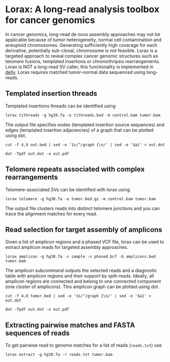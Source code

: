 # Lorax: A long-read analysis toolbox for cancer genomics

In cancer genomics, long-read de novo assembly approaches may not be applicable because of tumor heterogeneity, normal cell contamination and aneuploid chromosomes. Generating sufficiently high coverage for each derivative, potentially sub-clonal, chromosome is not feasible. Lorax is a targeted approach to reveal complex cancer genomic structures such as telomere fusions, templated insertions or chromothripsis rearrangements. Lorax is NOT a long-read SV caller, this functionality is implemented in [delly](https://github.com/dellytools/delly). Lorax requires matched tumor-normal data sequenced using long-reads.

## Templated insertion threads

Templated insertions threads can be identified using

`lorax tithreads -g hg38.fa -o tithreads.bed -m control.bam tumor.bam`

The output file specifies nodes (templated insertion source sequences) and edges (templated insertion adjacencies) of a graph that can be plotted using dot.

`cut -f 4,9 out.bed | sed -e '1s/^/graph {\n/' | sed -e '$a}' > out.dot`

`dot -Tpdf out.dot -o out.pdf`

## Telomere repeats associated with complex rearrangements

Telomere-associated SVs can be identified with lorax using

`lorax telomere -g hg38.fa -o tumor.bed.gz -m control.bam tumor.bam`

The output file clusters reads into distinct telomere junctions and you can trace the alignment matches for every read.

## Read selection for target assembly of amplicons

Given a list of amplicon regions and a phased VCF file, lorax can be used to extract amplicon reads for targeted assembly approaches.

`lorax amplicon -g hg38.fa -s sample -v phased.bcf -b amplicons.bed tumor.bam`

The amplicon subcommand outputs the selected reads and a diagnostic table with amplicon regions and their support by split-reads. Ideally, all amplicon regions are connected and belong to one connected component (one cluster of amplicons). This amplicon graph can be plotted using dot.

`cut -f 4,8 tumor.bed | sed -e '1s/^/graph {\n/' | sed -e '$a}' > out.dot`

`dot -Tpdf out.dot -o out.pdf`


## Extracting pairwise matches and FASTA sequences of reads

To get pairwise read to genome matches for a list of reads (`reads.txt`) use

`lorax extract -g hg38.fa -r reads.txt tumor.bam`
